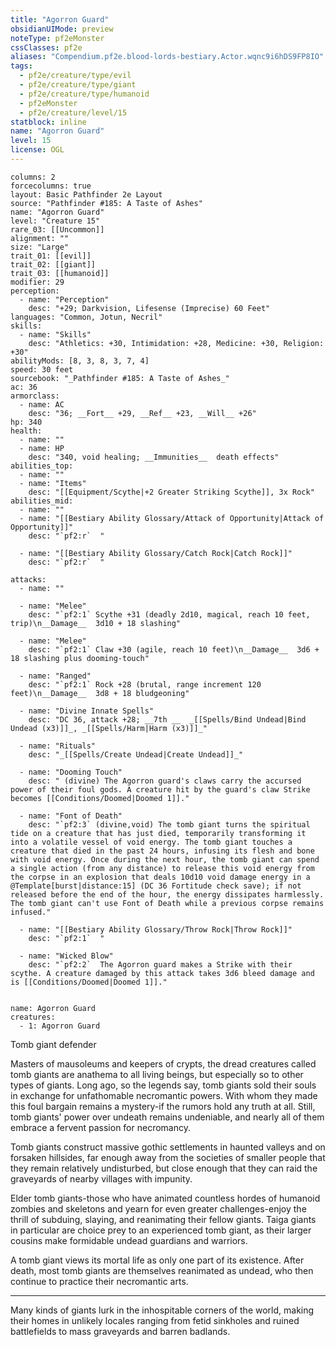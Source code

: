 ```yaml
---
title: "Agorron Guard"
obsidianUIMode: preview
noteType: pf2eMonster
cssClasses: pf2e
aliases: "Compendium.pf2e.blood-lords-bestiary.Actor.wqnc9i6hDS9FP8IO" 
tags:
  - pf2e/creature/type/evil
  - pf2e/creature/type/giant
  - pf2e/creature/type/humanoid
  - pf2eMonster
  - pf2e/creature/level/15
statblock: inline
name: "Agorron Guard"
level: 15
license: OGL
---
```


```statblock
columns: 2
forcecolumns: true
layout: Basic Pathfinder 2e Layout
source: "Pathfinder #185: A Taste of Ashes"
name: "Agorron Guard"
level: "Creature 15"
rare_03: [[Uncommon]]
alignment: ""
size: "Large"
trait_01: [[evil]]
trait_02: [[giant]]
trait_03: [[humanoid]]
modifier: 29
perception:
  - name: "Perception"
    desc: "+29; Darkvision, Lifesense (Imprecise) 60 Feet"
languages: "Common, Jotun, Necril"
skills:
  - name: "Skills"
    desc: "Athletics: +30, Intimidation: +28, Medicine: +30, Religion: +30"
abilityMods: [8, 3, 8, 3, 7, 4]
speed: 30 feet
sourcebook: "_Pathfinder #185: A Taste of Ashes_"
ac: 36
armorclass:
  - name: AC
    desc: "36; __Fort__ +29, __Ref__ +23, __Will__ +26"
hp: 340
health:
  - name: ""
  - name: HP
    desc: "340, void healing; __Immunities__  death effects"
abilities_top:
  - name: ""
  - name: "Items"
    desc: "[[Equipment/Scythe|+2 Greater Striking Scythe]], 3x Rock"
abilities_mid:
  - name: ""
  - name: "[[Bestiary Ability Glossary/Attack of Opportunity|Attack of Opportunity]]"
    desc: "`pf2:r`  "

  - name: "[[Bestiary Ability Glossary/Catch Rock|Catch Rock]]"
    desc: "`pf2:r`  "

attacks:
  - name: ""

  - name: "Melee"
    desc: "`pf2:1` Scythe +31 (deadly 2d10, magical, reach 10 feet, trip)\n__Damage__  3d10 + 18 slashing"

  - name: "Melee"
    desc: "`pf2:1` Claw +30 (agile, reach 10 feet)\n__Damage__  3d6 + 18 slashing plus dooming-touch"

  - name: "Ranged"
    desc: "`pf2:1` Rock +28 (brutal, range increment 120 feet)\n__Damage__  3d8 + 18 bludgeoning"

  - name: "Divine Innate Spells"
    desc: "DC 36, attack +28; __7th __  _[[Spells/Bind Undead|Bind Undead (x3)]]_, _[[Spells/Harm|Harm (x3)]]_"

  - name: "Rituals"
    desc: "_[[Spells/Create Undead|Create Undead]]_"

  - name: "Dooming Touch"
    desc: " (divine) The Agorron guard's claws carry the accursed power of their foul gods. A creature hit by the guard's claw Strike becomes [[Conditions/Doomed|Doomed 1]]."

  - name: "Font of Death"
    desc: "`pf2:3` (divine,void) The tomb giant turns the spiritual tide on a creature that has just died, temporarily transforming it into a volatile vessel of void energy. The tomb giant touches a creature that died in the past 24 hours, infusing its flesh and bone with void energy. Once during the next hour, the tomb giant can spend a single action (from any distance) to release this void energy from the corpse in an explosion that deals 10d10 void damage energy in a @Template[burst|distance:15] (DC 36 Fortitude check save); if not released before the end of the hour, the energy dissipates harmlessly. The tomb giant can't use Font of Death while a previous corpse remains infused."

  - name: "[[Bestiary Ability Glossary/Throw Rock|Throw Rock]]"
    desc: "`pf2:1`  "

  - name: "Wicked Blow"
    desc: "`pf2:2`  The Agorron guard makes a Strike with their scythe. A creature damaged by this attack takes 3d6 bleed damage and is [[Conditions/Doomed|Doomed 1]]."
 
```

```encounter-table
name: Agorron Guard
creatures:
  - 1: Agorron Guard
```


Tomb giant defender

Masters of mausoleums and keepers of crypts, the dread creatures called tomb giants are anathema to all living beings, but especially so to other types of giants. Long ago, so the legends say, tomb giants sold their souls in exchange for unfathomable necromantic powers. With whom they made this foul bargain remains a mystery-if the rumors hold any truth at all. Still, tomb giants' power over undeath remains undeniable, and nearly all of them embrace a fervent passion for necromancy.

Tomb giants construct massive gothic settlements in haunted valleys and on forsaken hillsides, far enough away from the societies of smaller people that they remain relatively undisturbed, but close enough that they can raid the graveyards of nearby villages with impunity.

Elder tomb giants-those who have animated countless hordes of humanoid zombies and skeletons and yearn for even greater challenges-enjoy the thrill of subduing, slaying, and reanimating their fellow giants. Taiga giants in particular are choice prey to an experienced tomb giant, as their larger cousins make formidable undead guardians and warriors.

A tomb giant views its mortal life as only one part of its existence. After death, most tomb giants are themselves reanimated as undead, who then continue to practice their necromantic arts.

* * *

Many kinds of giants lurk in the inhospitable corners of the world, making their homes in unlikely locales ranging from fetid sinkholes and ruined battlefields to mass graveyards and barren badlands.
